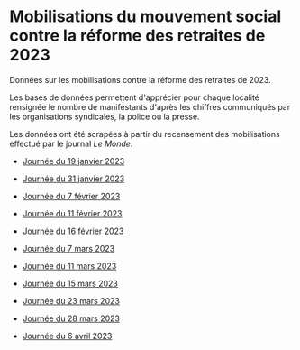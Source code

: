 # Mobilisations du mouvement social contre la réforme des retraites de 2023

Données sur les mobilisations contre la réforme des retraites de 2023.

Les bases de données permettent d'apprécier pour chaque localité rensignée le nombre de manifestants d'après les chiffres communiqués par les organisations syndicales, la police ou la presse.

Les données ont été scrapées à partir du recensement des mobilisations effectué par le journal *Le Monde*.

-   [Journée du 19 janvier 2023](https://www.lemonde.fr/les-decodeurs/article/2023/01/19/reforme-des-retraites-la-carte-de-france-des-manifestations_6158485_4355770.html)

-   [Journée du 31 janvier 2023](https://www.lemonde.fr/les-decodeurs/article/2023/01/31/reforme-des-retraites-la-carte-des-manifestations-du-31-janvier-en-france_6159964_4355770.html)

-	[Journée du 7 février 2023](https://www.lemonde.fr/les-decodeurs/article/2023/02/07/la-carte-des-manifestations-du-7-fevrier-contre-la-reforme-des-retraites_6160842_4355770.html)

-	[Journée du 11 février 2023](https://www.lemonde.fr/les-decodeurs/article/2023/02/11/la-carte-des-manifestations-du-samedi-11-fevrier-contre-la-reforme-des-retraites_6161451_4355770.html)

-	[Journée du 16 février 2023](https://www.lemonde.fr/les-decodeurs/article/2023/02/16/la-carte-des-manifestations-du-jeudi-16-fevrier-contre-la-reforme-des-retraites_6162034_4355770.html)

-	[Journée du 7 mars 2023](https://www.lemonde.fr/les-decodeurs/article/2023/03/07/la-carte-des-manifestations-du-mardi-7-mars-contre-la-reforme-des-retraites_6164467_4355770.html)

-	[Journée du 11 mars 2023](https://www.lemonde.fr/les-decodeurs/article/2023/03/11/la-carte-des-manifestations-du-samedi-11-mars-contre-la-reforme-des-retraites_6165062_4355770.html)

-	[Journée du 15 mars 2023](https://www.lemonde.fr/les-decodeurs/article/2023/03/15/la-carte-des-manifestations-du-mercredi-15-mars-contre-la-reforme-des-retraites_6165543_4355770.html)

- [Journée du 23 mars 2023](https://www.lemonde.fr/les-decodeurs/article/2023/03/23/la-carte-des-manifestations-du-jeudi-23-mars-contre-la-reforme-des-retraites_6166655_4355770.html)

- [Journée du 28 mars 2023](https://www.lemonde.fr/les-decodeurs/article/2023/03/28/la-carte-des-manifestations-du-mardi-28-mars-contre-la-reforme-des-retraites_6167245_4355770.html)

- [Journée du 6 avril 2023](https://www.lemonde.fr/les-decodeurs/article/2023/04/06/la-carte-des-manifestations-du-jeudi-6-avril-contre-la-reforme-des-retraites_6168492_4355770.html)

